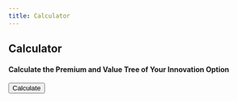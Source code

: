 ```yaml
---
title: Calculator
---
```


## Calculator

#### Calculate the Premium and Value Tree of Your Innovation Option

<div>
  <div>
    <p>
      <input id="calculate" type="button" value="Calculate" onclick="calculateOption();" />
    </p>
  </div>
  <div class='mt-5 text-center'>
    <p>
      <span id='premium'></span>
    </p>
    <p>
      <span id='tree-title'></span>
    </p>
    <span id='valuation-tree'></span>
  </div>
</div>
